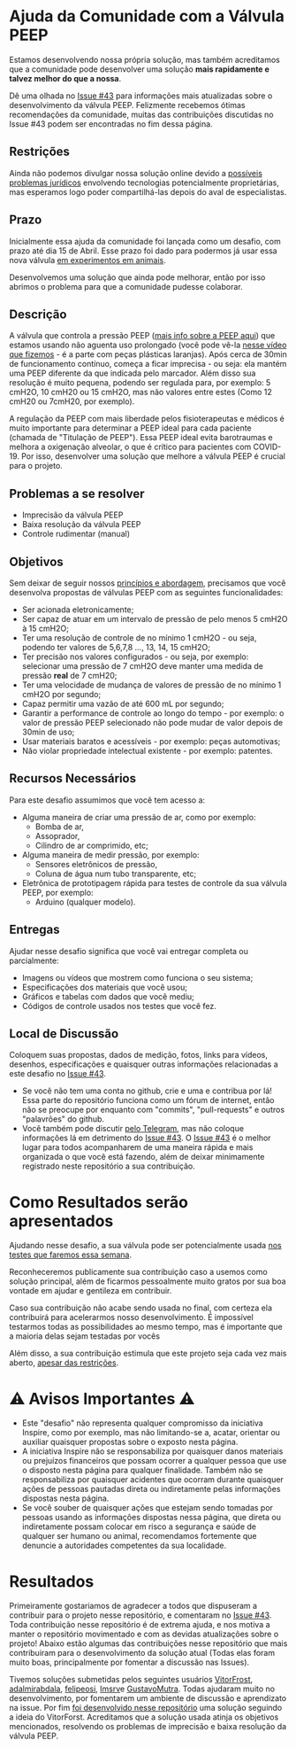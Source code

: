 # Ajuda da Comunidade com a Válvula PEEP

Estamos desenvolvendo nossa própria solução, mas também acreditamos que a comunidade pode desenvolver uma solução **mais rapidamente e talvez melhor do que a nossa**. 

Dê uma olhada no [Issue #43](https://github.com/Inspire-Poli-USP/Inspire-OpenLung/issues/43) para informações mais atualizadas sobre o desenvolvimento da válvula PEEP. Felizmente recebemos ótimas recomendações da comunidade, muitas das contribuições discutidas no Issue #43 podem ser encontradas no fim dessa página.

## Restrições

Ainda não podemos divulgar nossa solução online devido a [possíveis problemas jurídicos](https://github.com/Inspire-Poli-USP/Inspire-OpenLung#exclamation-atualiza%C3%A7%C3%A3o-importante-exclamation) envolvendo tecnologias potencialmente proprietárias, mas esperamos logo poder compartilhá-las depois do aval de especialistas.

## Prazo

Inicialmente essa ajuda da comunidade foi lançada como um desafio, com prazo até dia 15 de Abril. Esse prazo foi dado para podermos já usar essa nova válvula [em experimentos em animais](https://www1.folha.uol.com.br/colunas/monicabergamo/2020/04/ventilador-da-poli-sera-testado-em-animais-e-pessoas-e-pode-ser-lancado-em-uma-semana.shtml?origin=folha#comentarios).

Desenvolvemos uma solução que ainda pode melhorar, então por isso abrimos o problema para que a comunidade pudesse colaborar.

## Descrição
   A válvula que controla a pressão PEEP ([mais info sobre a PEEP aqui](https://github.com/Inspire-Poli-USP/Inspire-OpenLung/wiki/Entenda-o-Problema#press%C3%B5es)) que estamos usando não aguenta uso prolongado (você pode vê-la [nesse vídeo que fizemos](https://www.youtube.com/watch?v=mwwxAkmB0J0&feature=youtu.be) - é a parte com peças plásticas laranjas). Após cerca de 30min de funcionamento contínuo, começa a ficar imprecisa - ou seja: ela mantém uma PEEP diferente da que indicada pelo marcador. Além disso sua resolução é muito pequena, podendo ser regulada para, por exemplo: 5 cmH2O, 10 cmH20 ou 15 cmH2O, mas não valores entre estes (Como 12 cmH20 ou 7cmH20, por exemplo). 
   
   A regulação da PEEP com mais liberdade pelos fisioterapeutas e médicos é muito importante para determinar a PEEP ideal para cada paciente (chamada de "Titulação de PEEP"). Essa PEEP ideal evita barotraumas e melhora a oxigenação alveolar, o que é crítico para pacientes com COVID-19. Por isso, desenvolver uma solução que melhore a válvula PEEP é crucial para o projeto.
   
## Problemas a se resolver

  - Imprecisão da válvula PEEP
  - Baixa resolução da válvula PEEP
  - Controle rudimentar (manual)

## Objetivos
  
  Sem deixar de seguir nossos [princípios e abordagem](https://github.com/Inspire-Poli-USP/Inspire-OpenLung/blob/master/Principios_e_abordagem.md), precisamos que você desenvolva propostas de válvulas PEEP com as seguintes funcionalidades:
  
  - Ser acionada eletronicamente;
  - Ser capaz de atuar em um intervalo de pressão de pelo menos 5 cmH2O à 15 cmH2O;
  - Ter uma resolução de controle de no mínimo 1 cmH2O - ou seja, podendo ter valores de 5,6,7,8 ..., 13, 14, 15 cmH2O;
  - Ter precisão nos valores configurados - ou seja, por exemplo: selecionar uma pressão de 7 cmH2O deve manter uma medida de pressão **real** de 7 cmH20;
  - Ter uma velocidade de mudança de valores de pressão de no mínimo 1 cmH2O por segundo;
  - Capaz permitir uma vazão de até 600 mL por segundo;
  - Garantir a performance de controle ao longo do tempo - por exemplo: o valor de pressão PEEP selecionado não pode mudar de valor depois de 30min de uso;
  - Usar materiais baratos e acessíveis - por exemplo: peças automotivas;
  - Não violar propriedade intelectual existente - por exemplo: patentes.
  
## Recursos Necessários

  Para este desafio assumimos que você tem acesso a:
  - Alguma maneira de criar uma pressão de ar, como por exemplo:
    - Bomba de ar,
    - Assoprador,
    - Cilindro de ar comprimido, etc;
  - Alguma maneira de medir pressão, por exemplo:
    - Sensores eletrônicos de pressão,
    - Coluna de água num tubo transparente, etc;
  - Eletrônica de prototipagem rápida para testes de controle da sua válvula PEEP, por exemplo:
    - Arduino (qualquer modelo).
  
## Entregas

  Ajudar nesse desafio significa que você vai entregar completa ou parcialmente:
  - Imagens ou vídeos que mostrem como funciona o seu sistema;
  - Especificações dos materiais que vocẽ usou;
  - Gráficos e tabelas com dados que você mediu;
  - Códigos de controle usados nos testes que você fez.

## Local de Discussão

  Coloquem suas propostas, dados de medição, fotos, links para vídeos, desenhos, especificações e quaisquer outras informações relacionadas a este desafio no [Issue #43](https://github.com/Inspire-Poli-USP/Inspire-OpenLung/issues/43).
  - Se você não tem uma conta no github, crie e uma e contribua por lá! Essa parte do repositório funciona como um fórum de internet, então não se preocupe por enquanto com "commits", "pull-requests" e outros "palavrões" do github.
  - Você também pode discutir [pelo Telegram](https://t.me/openlungpoliusp), mas não coloque informações lá em detrimento do [Issue #43](https://github.com/Inspire-Poli-USP/Inspire-OpenLung/issues/43). O [Issue #43](https://github.com/Inspire-Poli-USP/Inspire-OpenLung/issues/43) é o melhor lugar para todos acompanharem de uma maneira rápida e mais organizada o que você está fazendo, além de deixar minimamente registrado neste repositório a sua contribuição.
  
# Como Resultados serão apresentados

Ajudando nesse desafio, a sua válvula pode ser potencialmente usada [nos testes que faremos essa semana](https://www1.folha.uol.com.br/colunas/monicabergamo/2020/04/ventilador-da-poli-sera-testado-em-animais-e-pessoas-e-pode-ser-lancado-em-uma-semana.shtml).

Reconheceremos publicamente sua contribuição caso a usemos como solução principal, além de ficarmos pessoalmente muito gratos por sua boa vontade em ajudar e gentileza em contribuir.

Caso sua contribuição não acabe sendo usada no final, com certeza ela contribuirá para acelerarmos nosso desenvolvimento. É impossível testarmos todas as possibilidades ao mesmo tempo, mas é importante que a maioria delas sejam testadas por vocês

Além disso, a sua contribuição estimula que este projeto seja cada vez mais aberto, [apesar das restrições](https://github.com/Inspire-Poli-USP/Inspire-OpenLung#exclamation-atualiza%C3%A7%C3%A3o-importante-exclamation).


# :warning: Avisos Importantes :warning:

  - Este "desafio" não representa qualquer compromisso da iniciativa Inspire, como por exemplo, mas não limitando-se a, acatar, orientar ou auxiliar quaisquer propostas sobre o exposto nesta página.
  - A iniciativa Inspire não se responsabiliza por quaisquer danos materiais ou prejuízos financeiros que possam ocorrer a qualquer pessoa que use o disposto nesta página para qualquer finalidade. Também não se responsabiliza por quaisquer acidentes que ocorram durante quaisquer ações de pessoas pautadas direta ou indiretamente pelas informações dispostas nesta página.
  - Se você souber de quaisquer ações que estejam sendo tomadas por pessoas usando as informações dispostas nessa página, que direta ou indiretamente possam colocar em risco a segurança e saúde de qualquer ser humano ou animal, recomendamos fortemente que denuncie a autoridades competentes da sua localidade.

# Resultados

  Primeiramente gostariamos de agradecer a todos que dispuseram a contribuir para o projeto nesse repositório, e comentaram no [Issue #43](https://github.com/Inspire-Poli-USP/Inspire-OpenLung/issues/43). Toda contribuição nesse repositório é de extrema ajuda, e nos motiva a manter o repositório movimentado e com as devidas atualizações sobre o projeto! Abaixo estão algumas das contribuições nesse repositório que mais contribuiram para o desenvolvimento da solução atual (Todas elas foram muito boas, principalmente por fomentar a discussão nas Issues).

  Tivemos soluções submetidas pelos seguintes usuários [VitorFrost](https://github.com/Inspire-Poli-USP/Inspire-OpenLung/issues/43#issuecomment-614904015), [adalmirabdala](https://github.com/Inspire-Poli-USP/Inspire-OpenLung/issues/43#issuecomment-612733690), [felipeosi](https://github.com/Inspire-Poli-USP/Inspire-OpenLung/issues/43#issuecomment-614931211), [Imsrv](https://github.com/Inspire-Poli-USP/Inspire-OpenLung/issues/43#issuecomment-614984436)e [GustavoMutra](https://github.com/Inspire-Poli-USP/Inspire-OpenLung/issues/43#issuecomment-615903073).  Todas ajudaram muito no desenvolvimento, por fomentarem um ambiente de discussão e aprendizato na issue. Por fim [foi desenvolvido nesse repositório](https://github.com/Inspire-Poli-USP/Inspire-OpenLung/issues/43#issuecomment-614721287) uma solução seguindo a ideia do VitorForst. Acreditamos que a solução usada atinja os objetivos mencionados, resolvendo os problemas de imprecisão e baixa resolução da válvula PEEP.